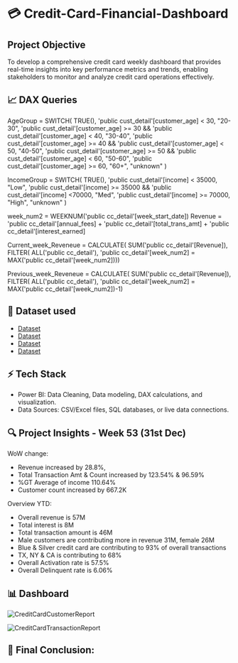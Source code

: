  
# 💳 Credit-Card-Financial-Dashboard

## Project Objective
To develop a comprehensive credit card weekly dashboard that provides real-time insights into key performance metrics and trends, enabling stakeholders to monitor and analyze credit card operations effectively.

## 📈 DAX Queries
 AgeGroup = SWITCH(
 TRUE(),
 'public cust_detail'[customer_age] < 30, "20-30",
 'public cust_detail'[customer_age] >= 30 && 'public cust_detail'[customer_age] < 40, "30-40",
 'public cust_detail'[customer_age] >= 40 && 'public cust_detail'[customer_age] < 50, "40-50",
 'public cust_detail'[customer_age] >= 50 && 'public cust_detail'[customer_age] < 60, "50-60",
 'public cust_detail'[customer_age] >= 60, "60+",
 "unknown"
 )
 
 IncomeGroup = SWITCH(
 TRUE(),
 'public cust_detail'[income] < 35000, "Low",
 'public cust_detail'[income] >= 35000 && 'public cust_detail'[income] <70000, "Med",
 'public cust_detail'[income] >= 70000, "High",
 "unknown"
 )

 week_num2 = WEEKNUM('public cc_detail'[week_start_date])
 Revenue = 'public cc_detail'[annual_fees] + 'public cc_detail'[total_trans_amt] + 'public cc_detail'[interest_earned]
 
 Current_week_Reveneue = CALCULATE(
 SUM('public cc_detail'[Revenue]),
 FILTER(
 ALL('public cc_detail'),
 'public cc_detail'[week_num2] = MAX('public cc_detail'[week_num2]))) 
 
 Previous_week_Reveneue = CALCULATE(
 SUM('public cc_detail'[Revenue]),
 FILTER(
 ALL('public cc_detail'),
 'public cc_detail'[week_num2] = MAX('public cc_detail'[week_num2])-1)

## 📂 Dataset used
- <a href="https://github.com/WajihaKashafAli/Credit-Card-Financial-Dashboard/blob/main/credit_card.csv">Dataset</a>
- <a href="https://github.com/WajihaKashafAli/Credit-Card-Financial-Dashboard/blob/main/customer.csv">Dataset</a>
- <a href="https://github.com/WajihaKashafAli/Credit-Card-Financial-Dashboard/blob/main/cust_add.csv">Dataset</a>
- <a href="https://github.com/WajihaKashafAli/Credit-Card-Financial-Dashboard/blob/main/cc_add.csv">Dataset</a>


## ⚡ Tech Stack
- Power BI: Data Cleaning, Data modeling, DAX calculations, and visualization.
- Data Sources: CSV/Excel files, SQL databases, or live data connections.


## 🔍 Project Insights - Week 53 (31st Dec)
  WoW change:
  - Revenue increased by 28.8%, 
  - Total Transaction Amt & Count increased by 123.54% & 96.59%
  - %GT Average of income 110.64%
  - Customer count increased by 667.2K

  Overview YTD:
  - Overall revenue is 57M 
  - Total interest is 8M
  - Total transaction amount is 46M
  - Male customers are contributing more in revenue 31M, female 26M
  - Blue & Silver credit card are contributing to 93% of overall transactions
  - TX, NY & CA is contributing to 68%
  - Overall Activation rate is 57.5%
  - Overall Delinquent rate is 6.06%

## 📊 Dashboard
![CreditCardCustomerReport](https://github.com/user-attachments/assets/2ea321e3-91fa-4d9c-9eb6-0384de763cd9)

![CreditCardTransactionReport](https://github.com/user-attachments/assets/1f70fdf8-c838-4395-abb9-a51998add98e)


## 🏁 Final Conclusion:
